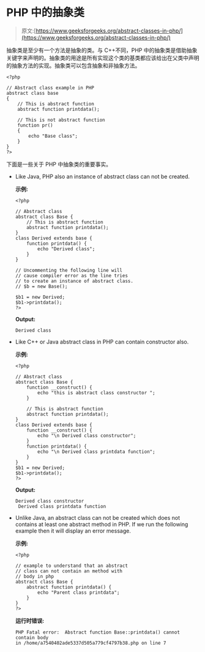 # PHP 中的抽象类

> 原文:[https://www.geeksforgeeks.org/abstract-classes-in-php/](https://www.geeksforgeeks.org/abstract-classes-in-php/)

抽象类是至少有一个方法是抽象的类。与 C++不同，PHP 中的抽象类是借助抽象关键字来声明的。抽象类的用途是所有实现这个类的基类都应该给出在父类中声明的抽象方法的实现。抽象类可以包含抽象和非抽象方法。

```
<?php

// Abstract class example in PHP
abstract class base
{
    // This is abstract function
    abstract function printdata();

    // This is not abstract function
    function pr()
    {
        echo "Base class";
    }
}
?>
```

下面是一些关于 PHP 中抽象类的重要事实。

*   Like Java, PHP also an instance of abstract class can not be created.

    **示例:**

    ```
    <?php

    // Abstract class
    abstract class Base {
        // This is abstract function
        abstract function printdata();
    }
    class Derived extends base {
        function printdata() {
            echo "Derived class";
        }
    }

    // Uncommenting the following line will 
    // cause compiler error as the line tries
    // to create an instance of abstract class. 
    // $b = new Base(); 

    $b1 = new Derived;
    $b1->printdata();
    ?>
    ```

    **Output:**

    ```
    Derived class

    ```

*   Like C++ or Java abstract class in PHP can contain constructor also.

    **示例:**

    ```
    <?php

    // Abstract class
    abstract class Base {
        function __construct() {
            echo "this is abstract class constructor ";
        }

        // This is abstract function
        abstract function printdata();
    }
    class Derived extends base {
        function __construct() {
            echo "\n Derived class constructor";
        }
        function printdata() {
            echo "\n Derived class printdata function";
        }
    }
    $b1 = new Derived;
    $b1->printdata();
    ?>
    ```

    **Output:**

    ```
    Derived class constructor
     Derived class printdata function

    ```

*   Unlike Java, an abstract class can not be created which does not contains at least one abstract method in PHP. If we run the following example then it will display an error message.

    **示例:**

    ```
    <?php

    // example to understand that an abstract 
    // class can not contain an method with
    // body in php
    abstract class Base {
        abstract function printdata() {
            echo "Parent class printdata";
        }
    }
    ?>
    ```

    **运行时错误:**

    ```
    PHP Fatal error:  Abstract function Base::printdata() cannot contain body 
    in /home/a7540402ade5337d505a779cf4797b38.php on line 7

    ```